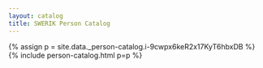 ```yaml
---
layout: catalog
title: SWERIK Person Catalog
---
```

{% assign p = site.data._person-catalog.i-9cwpx6keR2x17KyT6hbxDB %}
{% include person-catalog.html p=p %}

